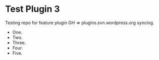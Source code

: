 Test Plugin 3
=========

Testing repo for feature plugin GH => plugins.svn.wordpress.org syncing.

- One.
- Two.
- Three.
- Four.
- Five.
